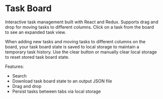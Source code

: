 # Task Board

Interactive task management built with React and Redux. Supports drag and drop for moving tasks to different columns. Click on a task from the board to see an expanded task view.

When adding new tasks and moving tasks to different columns on the board, your task board state is saved to local storage to maintain a temporary task history. Use the clear button or manually clear local storage to reset stored task board state.

Features:
- Search
- Download task board state to an output JSON file
- Drag and drop
- Persist tasks between tabs via local storage

